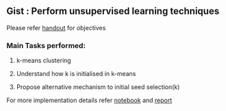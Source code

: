 ## Gist : Perform unsupervised learning techniques

Please refer [handout](6.week6_clustering/handout.pdf) for objectives

### Main Tasks performed:

1. k-means clustering

2. Understand how k is initialised in k-means

3. Propose alternative mechanism to initial seed selection(k)

For more implementation details refer [notebook](6.week6_clustering/code/practical.ipynb) and [report](6.week6_clustering/report.pdf)